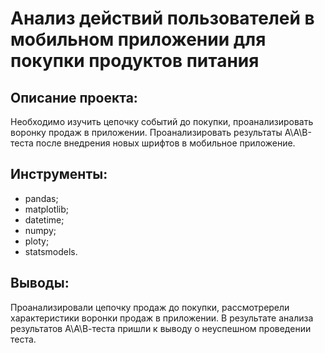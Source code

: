 # Анализ действий пользователей в мобильном приложении для покупки продуктов питания 

## Описание проекта:  
Необходимо изучить цепочку событий до покупки, проанализировать воронку продаж в приложении.
Проанализировать результаты А\А\B-теста после внедрения новых шрифтов в мобильное приложение.

## Инструменты:
- pandas;
- matplotlib;
- datetime;
- numpy;
- ploty;
- statsmodels.
## Выводы:
Проанализировали цепочку продаж до покупки, рассмотререли характеристики воронки продаж в приложении. В результате анализа результатов А\А\В-теста пришли к выводу о неуспешном проведении теста. 


